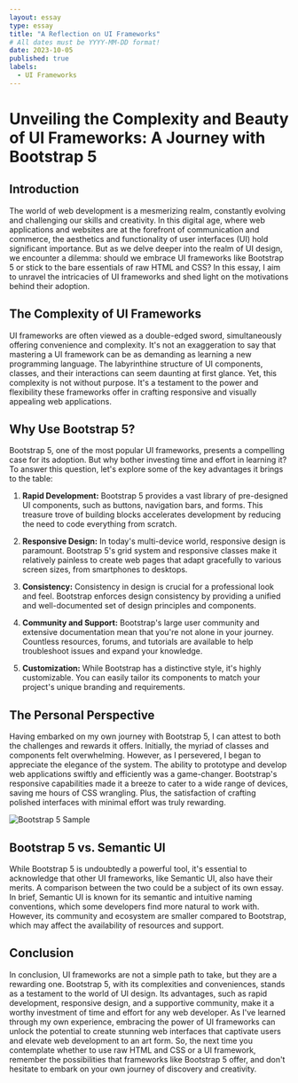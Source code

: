 ```yaml
---
layout: essay
type: essay
title: "A Reflection on UI Frameworks"
# All dates must be YYYY-MM-DD format!
date: 2023-10-05
published: true
labels:
  - UI Frameworks
---
```


# Unveiling the Complexity and Beauty of UI Frameworks: A Journey with Bootstrap 5

## Introduction

The world of web development is a mesmerizing realm, constantly evolving and challenging our skills and creativity. In this digital age, where web applications and websites are at the forefront of communication and commerce, the aesthetics and functionality of user interfaces (UI) hold significant importance. But as we delve deeper into the realm of UI design, we encounter a dilemma: should we embrace UI frameworks like Bootstrap 5 or stick to the bare essentials of raw HTML and CSS? In this essay, I aim to unravel the intricacies of UI frameworks and shed light on the motivations behind their adoption.

## The Complexity of UI Frameworks

UI frameworks are often viewed as a double-edged sword, simultaneously offering convenience and complexity. It's not an exaggeration to say that mastering a UI framework can be as demanding as learning a new programming language. The labyrinthine structure of UI components, classes, and their interactions can seem daunting at first glance. Yet, this complexity is not without purpose. It's a testament to the power and flexibility these frameworks offer in crafting responsive and visually appealing web applications.

## Why Use Bootstrap 5?

Bootstrap 5, one of the most popular UI frameworks, presents a compelling case for its adoption. But why bother investing time and effort in learning it? To answer this question, let's explore some of the key advantages it brings to the table:

1. **Rapid Development:** Bootstrap 5 provides a vast library of pre-designed UI components, such as buttons, navigation bars, and forms. This treasure trove of building blocks accelerates development by reducing the need to code everything from scratch.

2. **Responsive Design:** In today's multi-device world, responsive design is paramount. Bootstrap 5's grid system and responsive classes make it relatively painless to create web pages that adapt gracefully to various screen sizes, from smartphones to desktops.

3. **Consistency:** Consistency in design is crucial for a professional look and feel. Bootstrap enforces design consistency by providing a unified and well-documented set of design principles and components.

4. **Community and Support:** Bootstrap's large user community and extensive documentation mean that you're not alone in your journey. Countless resources, forums, and tutorials are available to help troubleshoot issues and expand your knowledge.

5. **Customization:** While Bootstrap has a distinctive style, it's highly customizable. You can easily tailor its components to match your project's unique branding and requirements.

## The Personal Perspective

Having embarked on my own journey with Bootstrap 5, I can attest to both the challenges and rewards it offers. Initially, the myriad of classes and components felt overwhelming. However, as I persevered, I began to appreciate the elegance of the system. The ability to prototype and develop web applications swiftly and efficiently was a game-changer. Bootstrap's responsive capabilities made it a breeze to cater to a wide range of devices, saving me hours of CSS wrangling. Plus, the satisfaction of crafting polished interfaces with minimal effort was truly rewarding.

![Bootstrap 5 Sample](https://example.com/bootstrap-sample-image.jpg)

## Bootstrap 5 vs. Semantic UI

While Bootstrap 5 is undoubtedly a powerful tool, it's essential to acknowledge that other UI frameworks, like Semantic UI, also have their merits. A comparison between the two could be a subject of its own essay. In brief, Semantic UI is known for its semantic and intuitive naming conventions, which some developers find more natural to work with. However, its community and ecosystem are smaller compared to Bootstrap, which may affect the availability of resources and support.

## Conclusion

In conclusion, UI frameworks are not a simple path to take, but they are a rewarding one. Bootstrap 5, with its complexities and conveniences, stands as a testament to the world of UI design. Its advantages, such as rapid development, responsive design, and a supportive community, make it a worthy investment of time and effort for any web developer. As I've learned through my own experience, embracing the power of UI frameworks can unlock the potential to create stunning web interfaces that captivate users and elevate web development to an art form. So, the next time you contemplate whether to use raw HTML and CSS or a UI framework, remember the possibilities that frameworks like Bootstrap 5 offer, and don't hesitate to embark on your own journey of discovery and creativity.
